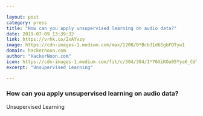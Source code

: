 ```yaml
---

layout: post
category: press
title: "How can you apply unsupervised learning on audio data?"
date: 2019-07-09 13:39:32
link: https://vrhk.co/2xAYvzy
image: https://cdn-images-1.medium.com/max/1200/0*Bcb31d6SgbFDTyw1
domain: hackernoon.com
author: "HackerNoon.com"
icon: https://cdn-images-1.medium.com/fit/c/304/304/1*76XiKOa05Yya6_CdYX8pVg.jpeg
excerpt: "Unsupervised Learning"

---
```


### How can you apply unsupervised learning on audio data?

Unsupervised Learning